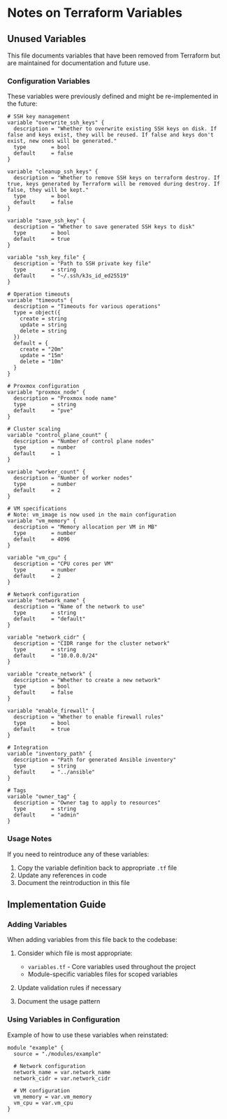 # Notes on Terraform Variables

## Unused Variables

This file documents variables that have been removed from Terraform but are maintained for documentation and future use.

### Configuration Variables

These variables were previously defined and might be re-implemented in the future:

```hcl
# SSH key management
variable "overwrite_ssh_keys" {
  description = "Whether to overwrite existing SSH keys on disk. If false and keys exist, they will be reused. If false and keys don't exist, new ones will be generated."
  type        = bool
  default     = false
}

variable "cleanup_ssh_keys" {
  description = "Whether to remove SSH keys on terraform destroy. If true, keys generated by Terraform will be removed during destroy. If false, they will be kept."
  type        = bool
  default     = false
}

variable "save_ssh_key" {
  description = "Whether to save generated SSH keys to disk"
  type        = bool
  default     = true
}

variable "ssh_key_file" {
  description = "Path to SSH private key file"
  type        = string
  default     = "~/.ssh/k3s_id_ed25519"
}

# Operation timeouts
variable "timeouts" {
  description = "Timeouts for various operations"
  type = object({
    create = string
    update = string
    delete = string
  })
  default = {
    create = "20m"
    update = "15m"
    delete = "10m"
  }
}

# Proxmox configuration
variable "proxmox_node" {
  description = "Proxmox node name"
  type        = string
  default     = "pve"
}

# Cluster scaling
variable "control_plane_count" {
  description = "Number of control plane nodes"
  type        = number
  default     = 1
}

variable "worker_count" {
  description = "Number of worker nodes"
  type        = number
  default     = 2
}

# VM specifications
# Note: vm_image is now used in the main configuration
variable "vm_memory" {
  description = "Memory allocation per VM in MB"
  type        = number
  default     = 4096
}

variable "vm_cpu" {
  description = "CPU cores per VM"
  type        = number
  default     = 2
}

# Network configuration
variable "network_name" {
  description = "Name of the network to use"
  type        = string
  default     = "default"
}

variable "network_cidr" {
  description = "CIDR range for the cluster network"
  type        = string
  default     = "10.0.0.0/24"
}

variable "create_network" {
  description = "Whether to create a new network"
  type        = bool
  default     = false
}

variable "enable_firewall" {
  description = "Whether to enable firewall rules"
  type        = bool
  default     = true
}

# Integration
variable "inventory_path" {
  description = "Path for generated Ansible inventory"
  type        = string
  default     = "../ansible"
}

# Tags
variable "owner_tag" {
  description = "Owner tag to apply to resources"
  type        = string
  default     = "admin"
}
```

### Usage Notes

If you need to reintroduce any of these variables:

1. Copy the variable definition back to appropriate `.tf` file
2. Update any references in code
3. Document the reintroduction in this file

## Implementation Guide

### Adding Variables

When adding variables from this file back to the codebase:

1. Consider which file is most appropriate:

   - `variables.tf` - Core variables used throughout the project
   - Module-specific variables files for scoped variables

2. Update validation rules if necessary

3. Document the usage pattern

### Using Variables in Configuration

Example of how to use these variables when reinstated:

```hcl
module "example" {
  source = "./modules/example"

  # Network configuration
  network_name = var.network_name
  network_cidr = var.network_cidr

  # VM configuration
  vm_memory = var.vm_memory
  vm_cpu = var.vm_cpu
}
```
